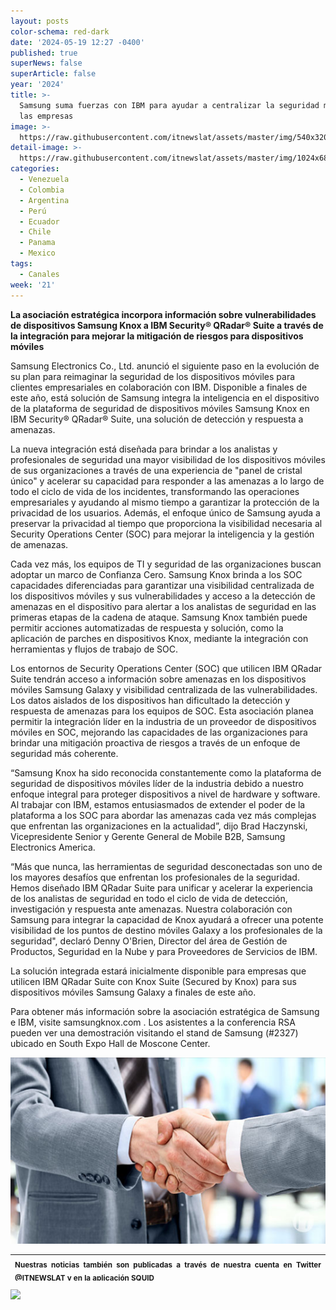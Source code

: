 ```yaml
---
layout: posts
color-schema: red-dark
date: '2024-05-19 12:27 -0400'
published: true
superNews: false
superArticle: false
year: '2024'
title: >-
  Samsung suma fuerzas con IBM para ayudar a centralizar la seguridad móvil de
  las empresas
image: >-
  https://raw.githubusercontent.com/itnewslat/assets/master/img/540x320/CheckHand-p.jpg
detail-image: >-
  https://raw.githubusercontent.com/itnewslat/assets/master/img/1024x680/CheckHand-g.jpg
categories:
  - Venezuela
  - Colombia
  - Argentina
  - Perú
  - Ecuador
  - Chile
  - Panama
  - Mexico
tags:
  - Canales
week: '21'
---
```

**La asociación estratégica incorpora información sobre vulnerabilidades de dispositivos Samsung Knox a IBM Security® QRadar® Suite a través de la integración para mejorar la mitigación de riesgos para dispositivos móviles**

Samsung Electronics Co., Ltd. anunció el siguiente paso en la evolución de su plan para reimaginar la seguridad de los dispositivos móviles para clientes empresariales en colaboración con IBM. Disponible a finales de este año, está solución de Samsung integra la inteligencia en el dispositivo de la plataforma de seguridad de dispositivos móviles Samsung Knox en IBM Security® QRadar® Suite, una solución de detección y respuesta a amenazas.

La nueva integración está diseñada para brindar a los analistas y profesionales de seguridad una mayor visibilidad de los dispositivos móviles de sus organizaciones a través de una experiencia de "panel de cristal único" y acelerar su capacidad para responder a las amenazas a lo largo de todo el ciclo de vida de los incidentes, transformando las operaciones empresariales y ayudando al mismo tiempo a garantizar la protección de la privacidad de los usuarios. Además, el enfoque único de Samsung ayuda a preservar la privacidad al tiempo que proporciona la visibilidad necesaria al Security Operations Center (SOC) para mejorar la inteligencia y la gestión de amenazas.

Cada vez más, los equipos de TI y seguridad de las organizaciones buscan adoptar un marco de Confianza Cero. Samsung Knox brinda a los SOC capacidades diferenciadas para garantizar una visibilidad centralizada de los dispositivos móviles y sus vulnerabilidades y acceso a la detección de amenazas en el dispositivo para alertar a los analistas de seguridad en las primeras etapas de la cadena de ataque. Samsung Knox también puede permitir acciones automatizadas de respuesta y solución, como la aplicación de parches en dispositivos Knox, mediante la integración con herramientas y flujos de trabajo de SOC.

Los entornos de Security Operations Center (SOC) que utilicen IBM QRadar Suite tendrán acceso a información sobre amenazas en los dispositivos móviles Samsung Galaxy y visibilidad centralizada de las vulnerabilidades. Los datos aislados de los dispositivos han dificultado la detección y respuesta de amenazas para los equipos de SOC. Esta asociación planea permitir la integración líder en la industria de un proveedor de dispositivos móviles en SOC, mejorando las capacidades de las organizaciones para brindar una mitigación proactiva de riesgos a través de un enfoque de seguridad más coherente.

“Samsung Knox ha sido reconocida constantemente como la plataforma de seguridad de dispositivos móviles líder de la industria debido a nuestro enfoque integral para proteger dispositivos a nivel de hardware y software. Al trabajar con IBM, estamos entusiasmados de extender el poder de la plataforma a los SOC para abordar las amenazas cada vez más complejas que enfrentan las organizaciones en la actualidad”, dijo Brad Haczynski, Vicepresidente Senior y Gerente General de Mobile B2B, Samsung Electronics America.

“Más que nunca, las herramientas de seguridad desconectadas son uno de los mayores desafíos que enfrentan los profesionales de la seguridad. Hemos diseñado IBM QRadar Suite para unificar y acelerar la experiencia de los analistas de seguridad en todo el ciclo de vida de detección, investigación y respuesta ante amenazas. Nuestra colaboración con Samsung para integrar la capacidad de Knox ayudará a ofrecer una potente visibilidad de los puntos de destino móviles Galaxy a los profesionales de la seguridad", declaró Denny O'Brien, Director del área de Gestión de Productos, Seguridad en la Nube y para Proveedores de Servicios de IBM.

La solución integrada estará inicialmente disponible para empresas que utilicen IBM QRadar Suite con Knox Suite (Secured by Knox) para sus dispositivos móviles Samsung Galaxy a finales de este año.

Para obtener más información sobre la asociación estratégica de Samsung e IBM, visite samsungknox.com . Los asistentes a la conferencia RSA pueden ver una demostración visitando el stand de Samsung (#2327) ubicado en South Expo Hall de Moscone Center.

![](https://raw.githubusercontent.com/itnewslat/assets/master/img/540x320/CheckHand-p.jpg)

<table style="height: 42px;" width="569">
<tbody>
<tr>
<td style="text-align: justify;"><sub><strong>Nuestras noticias también son publicadas a través de nuestra cuenta en Twitter <a href="https://twitter.com/itnewslat?lang=es">@ITNEWSLAT</a> y en la aplicación <a href="https://squidapp.co/en/">SQUID</a></strong></sub></td>
</tr>
</tbody>
</table>

<img src="https://tracker.metricool.com/c3po.jpg?hash=56f88a41e39ab42c063cc51676587a04"/>
